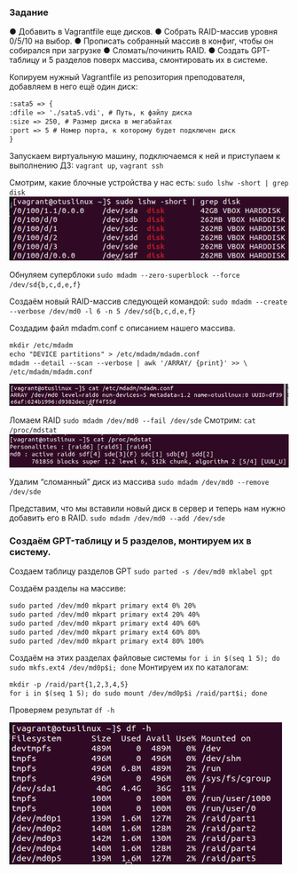 ### Задание
● Добавить в Vagrantfile еще дисков.
● Собрать RAID-массив уровня 0/5/10 на выбор.
● Прописать собранный массив в конфиг, чтобы он собирался при загрузке
● Сломать/починить RAID.
● Создать GPT-таблицу и 5 разделов поверх массива, смонтировать их в
системе.

Копируем нужный Vagrantfile из репозитория преподователя, добавляем в него ещё один диск:

```
:sata5 => {
:dfile => './sata5.vdi', # Путь, к файлу диска
:size => 250, # Размер диска в мегабайтах
:port => 5 # Номер порта, к которому будет подключен диск
}
```

Запускаем виртуальную машину, подключаемся к ней и приступаем к выполнению ДЗ: `vagrant up`, `vagrant ssh`

Смотрим, какие блочные устройства у нас есть: `sudo lshw -short | grep disk`
![Скрин](https://github.com/FeeLinS9/lesson3/blob/master/picture1.png)

Обнуляем суперблоки `sudo mdadm --zero-superblock --force /dev/sd{b,c,d,e,f}`

Создаём новый RAID-массив следующей командой: `sudo mdadm --create --verbose /dev/md0 -l 6 -n 5 /dev/sd{b,c,d,e,f}`

Создадим файл mdadm.conf с описанием нашего массива.
```
mkdir /etc/mdadm
echo "DEVICE partitions" > /etc/mdadm/mdadm.conf
mdadm --detail --scan --verbose | awk '/ARRAY/ {print}' >> \
/etc/mdadm/mdadm.conf
```
![Скрин](https://github.com/FeeLinS9/lesson3/blob/master/picture2.png)

Ломаем RAID `sudo mdadm /dev/md0 --fail /dev/sde`
Смотрим: `cat /proc/mdstat`
![Скрин](https://github.com/FeeLinS9/lesson3/blob/master/picture3.png)

Удалим “сломанный” диск из массива `sudo mdadm /dev/md0 --remove /dev/sde`

Представим, что мы вставили новый диск в сервер и теперь нам нужно добавить его
в RAID. `sudo mdadm /dev/md0 --add /dev/sde`

### Создаём GPT-таблицу и 5 разделов, монтируем их в систему.

Создаем таблицу разделов GPT `sudo parted -s /dev/md0 mklabel gpt`

Создаём разделы на массиве:
```
sudo parted /dev/md0 mkpart primary ext4 0% 20%
sudo parted /dev/md0 mkpart primary ext4 20% 40%
sudo parted /dev/md0 mkpart primary ext4 40% 60%
sudo parted /dev/md0 mkpart primary ext4 60% 80%
sudo parted /dev/md0 mkpart primary ext4 80% 100%
```

Создаём на этих разделах файловые системы `for i in $(seq 1 5); do sudo mkfs.ext4 /dev/md0p$i; done`
Монтируем их по каталогам:
```
mkdir -p /raid/part{1,2,3,4,5}
for i in $(seq 1 5); do sudo mount /dev/md0p$i /raid/part$i; done
```

Проверяем результат `df -h`

![Скрин](https://github.com/FeeLinS9/lesson3/blob/master/picture4.png)